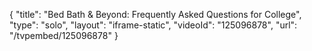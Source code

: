 {
    "title": "Bed Bath & Beyond: Frequently Asked Questions for College",
    "type": "solo",
    "layout": "iframe-static",
    "videoId": "125096878",
    "url": "\/tvpembed\/125096878"
}